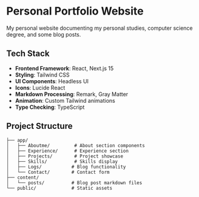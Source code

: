 # Personal Portfolio Website

My personal website documenting my personal studies, computer science degree, and some blog posts.

## Tech Stack

- **Frontend Framework**: React, Next.js 15
- **Styling**: Tailwind CSS
- **UI Components**: Headless UI
- **Icons**: Lucide React
- **Markdown Processing**: Remark, Gray Matter
- **Animation**: Custom Tailwind animations
- **Type Checking**: TypeScript

## Project Structure

```
├── app/
│   ├── Aboutme/         # About section components
│   ├── Experience/      # Experience section
│   ├── Projects/        # Project showcase
│   ├── Skills/          # Skills display
│   ├── Logs/           # Blog functionality
│   └── Contact/        # Contact form
├── content/
│   └── posts/          # Blog post markdown files
└── public/             # Static assets
```
